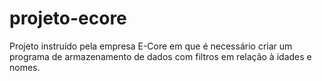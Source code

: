 # projeto-ecore
Projeto instruído pela empresa E-Core em que é necessário criar um programa de armazenamento de dados com filtros em relação à idades e nomes.
